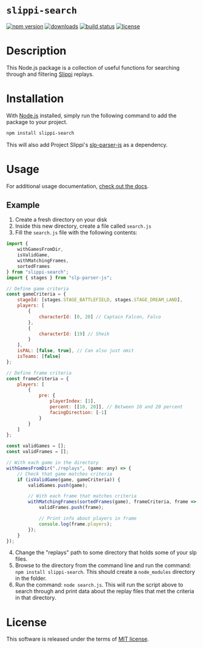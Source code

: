 # `slippi-search`

[![npm version](http://img.shields.io/npm/v/slippi-search.svg?style=flat)](https://npmjs.org/package/slippi-search "View this project on npm")
[![downloads](http://img.shields.io/npm/dt/slippi-search.svg?style=flat)](https://npmjs.org/package/slippi-search)
[![build status](https://github.com/dawsonbooth/slippi-search/workflows/build/badge.svg)](https://github.com/dawsonbooth/slippi-search/actions?workflow=build)
[![license](http://img.shields.io/npm/l/slippi-search.svg?style=flat)](https://github.com/dawsonbooth/slippi-search/blob/master/LICENSE)

# Description

This Node.js package is a collection of useful functions for searching through and filtering [Slippi](https://github.com/project-slippi/project-slippi) replays.

# Installation

With [Node.js](https://nodejs.org/en/download/) installed, simply run the following command to add the package to your project.

```bash
npm install slippi-search
```

This will also add Project Slippi's [slp-parser-js](https://github.com/project-slippi/slp-parser-js) as a dependency.

# Usage

For additional usage documentation, [check out the docs](https://dawsonbooth.github.io/slippi-search/).

## Example

1. Create a fresh directory on your disk
2. Inside this new directory, create a file called `search.js`
3. Fill the `search.js` file with the following contents:

```js
import {
    withGamesFromDir,
    isValidGame,
    withMatchingFrames,
    sortedFrames
} from "slippi-search";
import { stages } from "slp-parser-js";

// Define game criteria
const gameCriteria = {
    stageId: [stages.STAGE_BATTLEFIELD, stages.STAGE_DREAM_LAND],
    players: [
        {
            characterId: [0, 20] // Captain Falcon, Falco
        },
        {
            characterId: [19] // Sheik
        }
    ],
    isPAL: [false, true], // Can also just omit
    isTeams: [false]
};

// Define frame criteria
const frameCriteria = {
    players: [
        {
            pre: {
                playerIndex: [1],
                percent: [[10, 20]], // Between 10 and 20 percent
                facingDirection: [-1]
            }
        }
    ]
};

const validGames = [];
const validFrames = [];

// With each game in the directory
withGamesFromDir("./replays", (game: any) => {
    // Check that game matches criteria
    if (isValidGame(game, gameCriteria)) {
        validGames.push(game);

        // With each frame that matches criteria
        withMatchingFrames(sortedFrames(game), frameCriteria, frame => {
            validFrames.push(frame);

            // Print info about players in frame
            console.log(frame.players);
        });
    }
});
```

4. Change the "replays" path to some directory that holds some of your slp files.
5. Browse to the directory from the command line and run the command: `npm install slippi-search`. This should create a `node_modules` directory in the folder.
6. Run the command: `node search.js`. This will run the script above to search through and print data about the replay files that met the criteria in that directory.

# License

This software is released under the terms of [MIT license](LICENSE).
